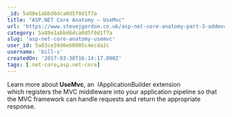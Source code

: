 ```yaml
---
_id: 5a88e1abbd6dca0d5f0d1f7a
title: "ASP.NET Core Anatomy – UseMvc"
url: 'https://www.stevejgordon.co.uk/asp-net-core-anatomy-part-3-addmvc'
category: 5a88e1abbd6dca0d5f0d1f7a
slug: 'asp-net-core-anatomy-usemvc'
user_id: 5a83ce59d6eb0005c4ecda2c
username: 'bill-s'
createdOn: '2017-03-30T16:14:17.000Z'
tags: [.net-core,asp.net-core]
---
```


Learn more about <strong>UseMvc</strong>, an  IApplicationBuilder extension which registers the MVC middleware into your application pipeline so that the MVC framework can handle requests and return the appropriate response.
